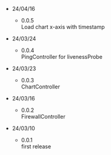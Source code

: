 * 24/04/16
    - 0.0.5 <br>
        Load chart x-axis with timestamp <br>

* 24/03/24
    - 0.0.4 <br>
        PingController for livenessProbe <br>

* 24/03/23
    - 0.0.3 <br>
        ChartController <br>

* 24/03/16
    - 0.0.2 <br>
        FirewallController <br>

* 24/03/10
    - 0.0.1 <br>
        first release <br>